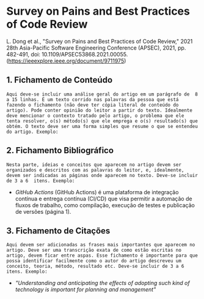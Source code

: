 # Survey on Pains and Best Practices of Code Review

L. Dong et al., "Survey on Pains and Best Practices of Code Review," 2021 28th Asia-Pacific Software Engineering Conference (APSEC), 2021, pp. 482-491, doi: 10.1109/APSEC53868.2021.00055. (https://ieeexplore.ieee.org/document/9711975)

## 1. Fichamento de Conteúdo

`Aqui deve-se incluir uma análise geral do artigo em um parágrafo de  8 a 15 linhas. É um texto corrido nas palavras da pessoa que está fazendo o fichamento (não deve ter cópia literal de conteúdo do artigo). Pode conter opinião do leitor a partir do texto. Idealmente deve mencionar o contexto tratado pelo artigo, o problema que ele tenta resolver, o(s) método(s) que ele emprega e o(s) resultado(s) que obtém. O texto deve ser uma forma simples que resume o que se entendeu do artigo. Exemplo:`


## 2. Fichamento Bibliográfico 

`Nesta parte, ideias e conceitos que aparecem no artigo devem ser organizados e descritos com as palavras do leitor, e, idealmente, devem ser indicadas as páginas onde aparecem no texto. Deve-se incluir de 3 a 6  itens. Exemplo:`

* _GitHub Actions_ (GitHub Actions) é uma plataforma de integração contínua e entrega contínua (CI/CD) que visa permitir a automação de fluxos de trabalho, como compilação, execução de testes e publicação de versões (página 1).

## 3. Fichamento de Citações 

`Aqui devem ser adicionadas as frases mais importantes que aparecem no artigo. Deve ser uma transcrição exata de como estão escritas no artigo, devem ficar entre aspas. Esse fichamento é importante para que possa identificar facilmente como o autor do artigo descreveu um conceito, teoria, método, resultado etc. Deve-se incluir de 3 a 6  itens. Exemplo:`

* _"Understanding and anticipating the effects of adopting such kind of technology is important for planning and management"_ 
